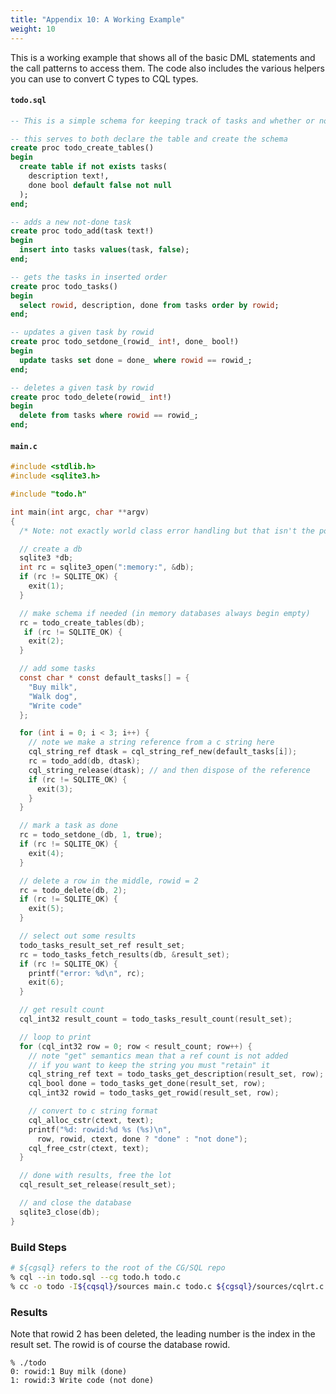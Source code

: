 ```yaml
---
title: "Appendix 10: A Working Example"
weight: 10
---
```

<!---
-- Copyright (c) Meta Platforms, Inc. and affiliates.
--
-- This source code is licensed under the MIT license found in the
-- LICENSE file in the root directory of this source tree.
-->

This is a working example that shows all of the basic DML statements and the call patterns
to access them. The code also includes the various helpers you can use to convert C types to
CQL types.

#### `todo.sql`

```SQL
-- This is a simple schema for keeping track of tasks and whether or not they have been completed

-- this serves to both declare the table and create the schema
create proc todo_create_tables()
begin
  create table if not exists tasks(
    description text!,
    done bool default false not null
  );
end;

-- adds a new not-done task
create proc todo_add(task text!)
begin
  insert into tasks values(task, false);
end;

-- gets the tasks in inserted order
create proc todo_tasks()
begin
  select rowid, description, done from tasks order by rowid;
end;

-- updates a given task by rowid
create proc todo_setdone_(rowid_ int!, done_ bool!)
begin
  update tasks set done = done_ where rowid == rowid_;
end;

-- deletes a given task by rowid
create proc todo_delete(rowid_ int!)
begin
  delete from tasks where rowid == rowid_;
end;
```

#### `main.c`

```c
#include <stdlib.h>
#include <sqlite3.h>

#include "todo.h"

int main(int argc, char **argv)
{
  /* Note: not exactly world class error handling but that isn't the point */

  // create a db
  sqlite3 *db;
  int rc = sqlite3_open(":memory:", &db);
  if (rc != SQLITE_OK) {
    exit(1);
  }

  // make schema if needed (in memory databases always begin empty)
  rc = todo_create_tables(db);
   if (rc != SQLITE_OK) {
    exit(2);
  }

  // add some tasks
  const char * const default_tasks[] = {
    "Buy milk",
    "Walk dog",
    "Write code"
  };

  for (int i = 0; i < 3; i++) {
    // note we make a string reference from a c string here
    cql_string_ref dtask = cql_string_ref_new(default_tasks[i]);
    rc = todo_add(db, dtask);
    cql_string_release(dtask); // and then dispose of the reference
    if (rc != SQLITE_OK) {
      exit(3);
    }
  }

  // mark a task as done
  rc = todo_setdone_(db, 1, true);
  if (rc != SQLITE_OK) {
    exit(4);
  }

  // delete a row in the middle, rowid = 2
  rc = todo_delete(db, 2);
  if (rc != SQLITE_OK) {
    exit(5);
  }

  // select out some results
  todo_tasks_result_set_ref result_set;
  rc = todo_tasks_fetch_results(db, &result_set);
  if (rc != SQLITE_OK) {
    printf("error: %d\n", rc);
    exit(6);
  }

  // get result count
  cql_int32 result_count = todo_tasks_result_count(result_set);

  // loop to print
  for (cql_int32 row = 0; row < result_count; row++) {
    // note "get" semantics mean that a ref count is not added
    // if you want to keep the string you must "retain" it
    cql_string_ref text = todo_tasks_get_description(result_set, row);
    cql_bool done = todo_tasks_get_done(result_set, row);
    cql_int32 rowid = todo_tasks_get_rowid(result_set, row);

    // convert to c string format
    cql_alloc_cstr(ctext, text);
    printf("%d: rowid:%d %s (%s)\n",
      row, rowid, ctext, done ? "done" : "not done");
    cql_free_cstr(ctext, text);
  }

  // done with results, free the lot
  cql_result_set_release(result_set);

  // and close the database
  sqlite3_close(db);
}
```

### Build Steps

```sh
# ${cgsql} refers to the root of the CG/SQL repo
% cql --in todo.sql --cg todo.h todo.c
% cc -o todo -I${cqsql}/sources main.c todo.c ${cgsql}/sources/cqlrt.c -lsqlite3
```

### Results

Note that rowid 2 has been deleted, the leading number is the index in
the result set. The rowid is of course the database rowid.

```
% ./todo
0: rowid:1 Buy milk (done)
1: rowid:3 Write code (not done)
```
